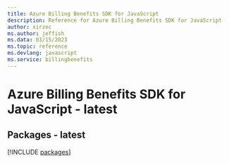 ```yaml
---
title: Azure Billing Benefits SDK for JavaScript
description: Reference for Azure Billing Benefits SDK for JavaScript
author: xirzec
ms.author: jeffish
ms.data: 03/15/2023
ms.topic: reference
ms.devlang: javascript
ms.service: billingbenefits
---
```

# Azure Billing Benefits SDK for JavaScript - latest
## Packages - latest
[!INCLUDE [packages](billing-benefits-index.md)]